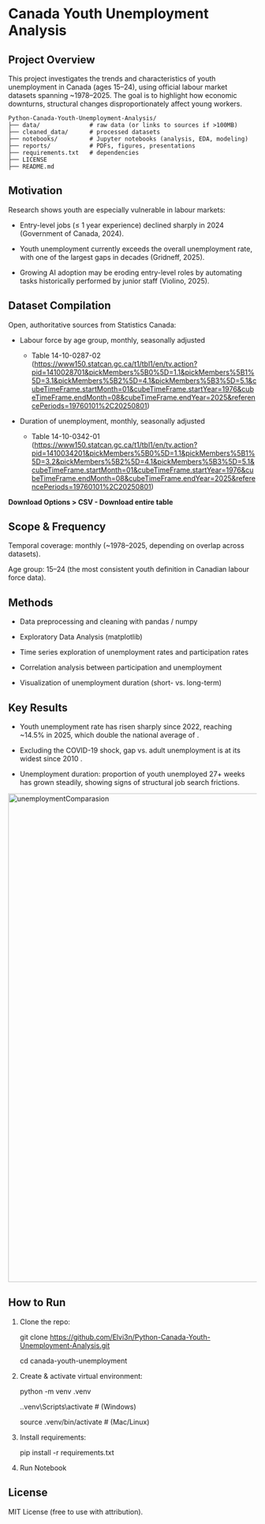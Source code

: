 # Canada Youth Unemployment Analysis
## Project Overview

This project investigates the trends and characteristics of youth unemployment in Canada (ages 15–24), using official labour market datasets spanning ~1978–2025. The goal is to highlight how economic downturns, structural changes disproportionately affect young workers.

```
Python-Canada-Youth-Unemployment-Analysis/
├── data/              # raw data (or links to sources if >100MB)
├── cleaned_data/      # processed datasets
├── notebooks/         # Jupyter notebooks (analysis, EDA, modeling)
├── reports/           # PDFs, figures, presentations
├── requirements.txt   # dependencies
├── LICENSE
├── README.md 
```

## Motivation

Research shows youth are especially vulnerable in labour markets:

- Entry-level jobs (≤ 1 year experience) declined sharply in 2024 (Government of Canada, 2024).

- Youth unemployment currently exceeds the overall unemployment rate, with one of the largest gaps in decades (Gridneff, 2025).

- Growing AI adoption may be eroding entry-level roles by automating tasks historically performed by junior staff (Violino, 2025).

## Dataset Compilation

Open, authoritative sources from Statistics Canada:

- Labour force by age group, monthly, seasonally adjusted
    - Table 14-10-0287-02 (https://www150.statcan.gc.ca/t1/tbl1/en/tv.action?pid=1410028701&pickMembers%5B0%5D=1.1&pickMembers%5B1%5D=3.1&pickMembers%5B2%5D=4.1&pickMembers%5B3%5D=5.1&cubeTimeFrame.startMonth=01&cubeTimeFrame.startYear=1976&cubeTimeFrame.endMonth=08&cubeTimeFrame.endYear=2025&referencePeriods=19760101%2C20250801)

- Duration of unemployment, monthly, seasonally adjusted
    - Table 14-10-0342-01 (https://www150.statcan.gc.ca/t1/tbl1/en/tv.action?pid=1410034201&pickMembers%5B0%5D=1.1&pickMembers%5B1%5D=3.2&pickMembers%5B2%5D=4.1&pickMembers%5B3%5D=5.1&cubeTimeFrame.startMonth=01&cubeTimeFrame.startYear=1976&cubeTimeFrame.endMonth=08&cubeTimeFrame.endYear=2025&referencePeriods=19760101%2C20250801)

**Download Options > CSV - Download entire table**

## Scope & Frequency

Temporal coverage: monthly (~1978–2025, depending on overlap across datasets).

Age group: 15–24 (the most consistent youth definition in Canadian labour force data).

## Methods

- Data preprocessing and cleaning with pandas / numpy

- Exploratory Data Analysis (matplotlib)

- Time series exploration of unemployment rates and participation rates

- Correlation analysis between participation and unemployment

- Visualization of unemployment duration (short- vs. long-term)

## Key Results

- Youth unemployment rate has risen sharply since 2022, reaching ~14.5% in 2025, which double the national average of .

- Excluding the COVID-19 shock, gap vs. adult unemployment is at its widest since 2010 .

- Unemployment duration: proportion of youth unemployed 27+ weeks has grown steadily, showing signs of structural job search frictions.

<img width="1493" height="990" alt="unemploymentComparasion" src="https://github.com/user-attachments/assets/7a1dd6e1-9a0b-4f9e-bf87-a1a669cf4bba" />

## How to Run

1) Clone the repo:

    git clone https://github.com/Elvi3n/Python-Canada-Youth-Unemployment-Analysis.git
   
    cd canada-youth-unemployment

3) Create & activate virtual environment:

    python -m venv .venv
   
    .\.venv\Scripts\activate   # (Windows)
   
    source .venv/bin/activate  # (Mac/Linux)

4) Install requirements:

    pip install -r requirements.txt

5) Run Notebook


## License

MIT License (free to use with attribution).
